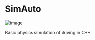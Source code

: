 # SimAuto
![image](https://github.com/user-attachments/assets/8602e48c-cb3b-4578-95b5-1fe4b558f774)

Basic physics simulation of driving in C++
